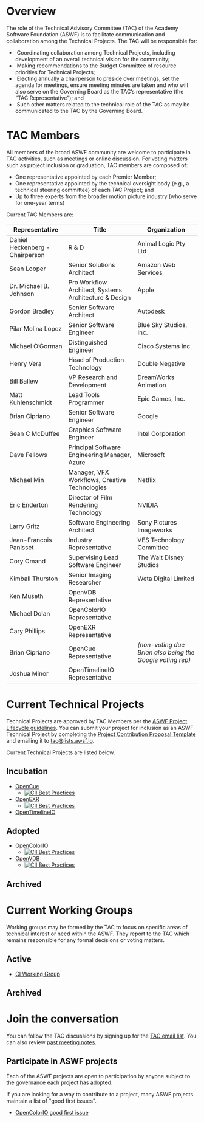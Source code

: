 # Overview

The role of the Technical Advisory Committee (TAC) of the Academy Software Foundation (ASWF) is to facilitate communication and collaboration among the Technical Projects. The TAC will be responsible for:

*  Coordinating collaboration among Technical Projects, including development of an overall technical vision for the community;
*  Making recommendations to the Budget Committee of resource priorities for Technical Projects;
*  Electing annually a chairperson to preside over meetings, set the agenda for meetings, ensure meeting minutes are taken and who will also serve on the Governing Board as the TAC’s representative (the “TAC Representative”); and
*  Such other matters related to the technical role of the TAC as may be communicated to the TAC by the Governing Board.

# TAC Members

All members of the broad ASWF community are welcome to participate in TAC activities, such as meetings or online discussion. For voting matters such as project inclusion or graduation, TAC members are composed of:

* One representative appointed by each Premier Member;
* One representative appointed by the technical oversight body (e.g., a technical steering committee) of each TAC Project; and
* Up to three experts from the broader motion picture industry (who serve for one-year terms)

Current TAC Members are:

| Representative | Title | Organization |
| -------------- | ----- | ------------ |
| Daniel Heckenberg - Chairperson | R & D | Animal Logic Pty Ltd |
| Sean Looper | Senior Solutions Architect | Amazon Web Services |
| Dr. Michael B. Johnson | Pro Workflow Architect, Systems Architecture & Design | Apple |
| Gordon Bradley | Senior Software Architect | Autodesk |
| Pilar Molina Lopez | Senior Software Engineer | Blue Sky Studios, Inc. |
| Michael O’Gorman | Distinguished Engineer | Cisco Systems Inc. |
| Henry Vera | Head of Production Technology | Double Negative |
| Bill Ballew | VP Research and Development | DreamWorks Animation |
| Matt Kuhlenschmidt | Lead Tools Programmer | Epic Games, Inc. |
| Brian Cipriano | Senior Software Engineer | Google |
| Sean C McDuffee | Graphics Software Engineer | Intel Corporation |
| Dave Fellows | Principal Software Engineering Manager, Azure | Microsoft |
| Michael Min | Manager, VFX Workflows, Creative Technologies | Netflix
| Eric Enderton | Director of Film Rendering Technology | NVIDIA |
| Larry Gritz | Software Engineering Architect | Sony Pictures Imageworks |
| Jean-Francois Panisset | Industry Representative | VES Technology Committee |
| Cory Omand | Supervising Lead Software Engineer | The Walt Disney Studios |
| Kimball Thurston | Senior Imaging Researcher | Weta Digital Limited |
| Ken Museth | OpenVDB Representative | |
| Michael Dolan | OpenColorIO Representative | |
| Cary Phillips | OpenEXR Representative | |
| Brian Cipriano | OpenCue Representative | *(non-voting due Brian also being the Google voting rep)* |
| Joshua Minor | OpenTimelineIO Representative | |

# Current Technical Projects

Technical Projects are approved by TAC Members per the [ASWF Project Lifecycle guidelines](https://github.com/AcademySoftwareFoundation/tac/blob/master/process/lifecycle.md). You can submit your project for inclusion as an ASWF Technical Project by completing the [Project Contribution Proposal Template](https://github.com/AcademySoftwareFoundation/tac/blob/master/process/proposal_template.md) and emailing it to tac@lists.awsf.io.

Current Technical Projects are listed below.

## Incubation

- [OpenCue](https://github.com/imageworks/OpenCue)
  - [![CII Best Practices](https://bestpractices.coreinfrastructure.org/projects/2837/badge)](https://bestpractices.coreinfrastructure.org/projects/2837)
- [OpenEXR](http://www.openexr.com/)
  - [![CII Best Practices](https://bestpractices.coreinfrastructure.org/projects/2799/badge)](https://bestpractices.coreinfrastructure.org/projects/2799)
- [OpenTimelineIO](http://opentimeline.io/)

## Adopted

- [OpenColorIO](http://opencolorio.org/) 
  - [![CII Best Practices](https://bestpractices.coreinfrastructure.org/projects/2612/badge)](https://bestpractices.coreinfrastructure.org/projects/2612)
- [OpenVDB](https://openvdb.org) 
  - [![CII Best Practices](https://bestpractices.coreinfrastructure.org/projects/2774/badge)](https://bestpractices.coreinfrastructure.org/projects/2774)

## Archived

# Current Working Groups

Working groups may be formed by the TAC to focus on specific areas of technical interest or need within the ASWF.  They report to the TAC which remains responsible for any formal decisions or voting matters.

## Active

- [CI Working Group](meetings/CI-workinggroup)

## Archived

# Join the conversation

You can follow the TAC discussions by signing up for the [TAC email list](https://lists.aswf.io/g/tac). You can also review [past meeting notes](meetings).

## Participate in ASWF projects

Each of the ASWF projects are open to participation by anyone subject to the governance each project has adopted.

If you are looking for a way to contribute to a project, many ASWF projects maintain a list of "good first issues".

- [OpenColorIO good first issue](https://github.com/imageworks/OpenColorIO/issues?q=is%3Aissue+is%3Aopen+label%3A%22good+first+issue%22)
